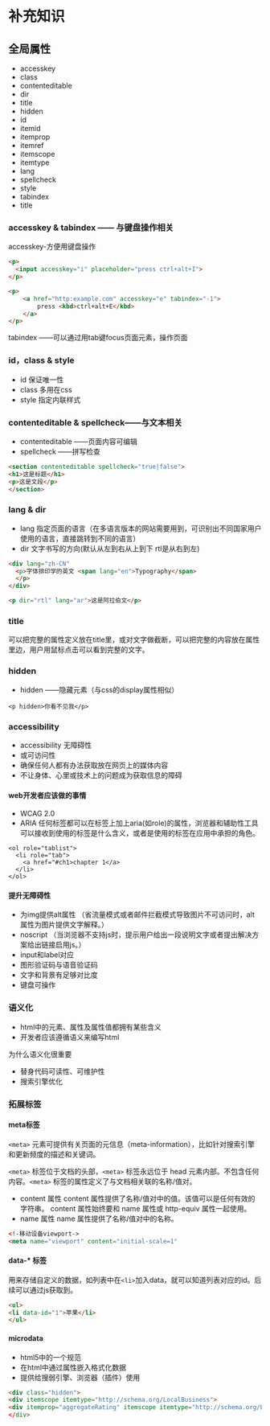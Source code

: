 # 补充知识

## 全局属性

- accesskey
- class
- contenteditable
- dir
- title
- hidden
- id
- itemid
- itemprop
- itemref
- itemscope
- itemtype
- lang
- spellcheck
- style
- tabindex
- title

### accesskey & tabindex —— 与键盘操作相关

accesskey-方便用键盘操作

```html
<p>
  <input accesskey="i" placeholder="press ctrl+alt+I">
</p>

<p>
	<a href="http:example.com" accesskey="e" tabindex="-1">
		press <kbd>ctrl+alt+E</kbd>
	</a>
</p>
```

tabindex ——可以通过用tab键focus页面元素，操作页面

### id，class & style
- id 保证唯一性
- class 多用在css
- style 指定内联样式

### contenteditable & spellcheck——与文本相关
- contenteditable ——页面内容可编辑
- spellcheck ——拼写检查

```html
<section contenteditable spellcheck="true|false">
<h1>这是标题</h1>
<p>这是文段</p>
</section>
```
### lang & dir

- lang 指定页面的语言（在多语言版本的网站需要用到，可识别出不同国家用户使用的语言，直接跳转到不同的语言）
- dir 文字书写的方向(默认从左到右从上到下 rtl是从右到左)

```html
<div lang="zh-CN"
  <p>字体排印学的英文 <span lang="en">Typography</span>
  </p>
</div>

<p dir="rtl" lang="ar">这是阿拉伯文</p>
```
### title

可以把完整的属性定义放在title里，或对文字做截断，可以把完整的内容放在属性里边，用户用鼠标点击可以看到完整的文字。

### hidden

- hidden ——隐藏元素（与css的display属性相似）

```
<p hidden>你看不见我</p>
```

### accessibility
- accessibility 无障碍性
- 或可访问性
- 确保任何人都有办法获取放在网页上的媒体内容
- 不让身体、心里或技术上的问题成为获取信息的障碍

#### web开发者应该做的事情
- WCAG 2.0
- ARIA 任何标签都可以在标签上加上aria(如role)的属性，浏览器和辅助性工具可以接收到使用的标签是什么含义，或者是使用的标签在应用中承担的角色。

```
<ol role="tablist">
  <li role="tab">
    <a href="#ch1>chapter 1</a>
  </li>
</ol>
```
#### 提升无障碍性
- 为img提供alt属性   （省流量模式或者邮件拦截模式导致图片不可访问时，alt属性为图片提供文字解释。）
- noscript （当浏览器不支持js时，提示用户给出一段说明文字或者提出解决方案给出链接启用js。）
- input和label对应
- 图形验证码与语音验证码
- 文字和背景有足够对比度
- 键盘可操作

### 语义化
- html中的元素、属性及属性值都拥有某些含义
- 开发者应该遵循语义来编写html

为什么语义化很重要

- 替身代码可读性、可维护性
- 搜索引擎优化

### 拓展标签
#### meta标签
`<meta>` 元素可提供有关页面的元信息（meta-information），比如针对搜索引擎和更新频度的描述和关键词。

`<meta>` 标签位于文档的头部，`<meta>` 标签永远位于 head 元素内部。不包含任何内容。`<meta>` 标签的属性定义了与文档相关联的名称/值对。

- content 属性
content 属性提供了名称/值对中的值。该值可以是任何有效的字符串。
content 属性始终要和 name 属性或 http-equiv 属性一起使用。
- name 属性
name 属性提供了名称/值对中的名称。

```html
<!-移动设备viewport->
<meta name="viewport" content="initial-scale=1"
```
#### data-* 标签
用来存储自定义的数据，如列表中在`<li>`加入data，就可以知道列表对应的id。后续可以通过js获取到。

```html
<ul>
<li data-id="1">苹果</li>
</ul>
```
#### microdata
- html5中的一个规范
- 在html中通过属性嵌入格式化数据
- 提供给搜弱引擎、浏览器（插件）使用

```html
<div class="hidden">
<div itemscope itemtype="http://schema.org/LocalBusiness">
<div itemprop="aggregateRating" itemscope itemtype="http://schema.org/LocalBusiness"
</div>
```